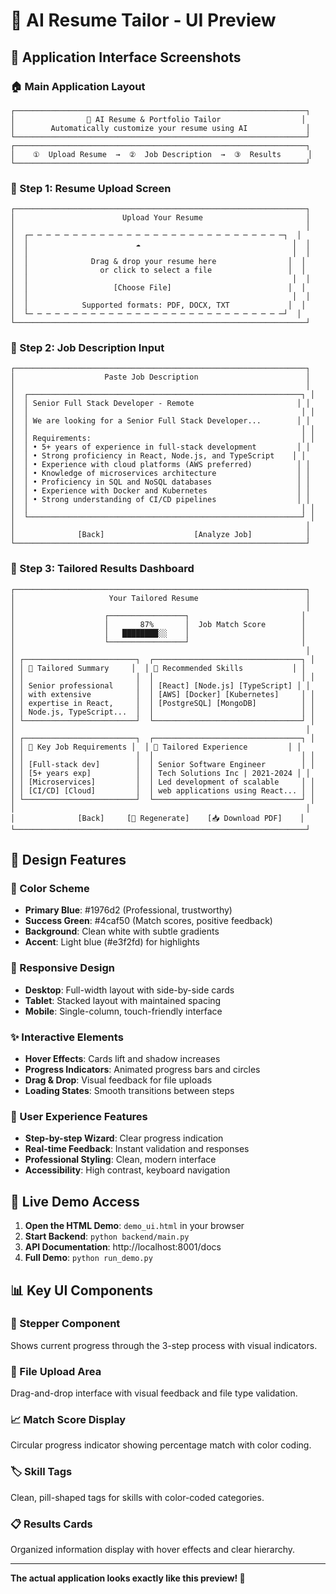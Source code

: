 # 🎨 AI Resume Tailor - UI Preview

## 📱 Application Interface Screenshots

### 🏠 Main Application Layout
```
┌─────────────────────────────────────────────────────────────────┐
│                🤖 AI Resume & Portfolio Tailor                  │
│        Automatically customize your resume using AI             │
└─────────────────────────────────────────────────────────────────┘
┌─────────────────────────────────────────────────────────────────┐
│    ①  Upload Resume  →  ②  Job Description  →  ③  Results      │
└─────────────────────────────────────────────────────────────────┘
```

### 📄 Step 1: Resume Upload Screen
```
┌─────────────────────────────────────────────────────────────────┐
│                        Upload Your Resume                       │
│                                                                 │
│  ┌─ ─ ─ ─ ─ ─ ─ ─ ─ ─ ─ ─ ─ ─ ─ ─ ─ ─ ─ ─ ─ ─ ─ ─ ─ ─ ─ ─ ─┐  │
│  │                        ☁️                                  │  │
│  │                                                           │  │
│  │              Drag & drop your resume here                │  │
│  │                or click to select a file                 │  │
│  │                                                           │  │
│  │                   [Choose File]                          │  │
│  │                                                           │  │
│  │            Supported formats: PDF, DOCX, TXT             │  │
│  └─ ─ ─ ─ ─ ─ ─ ─ ─ ─ ─ ─ ─ ─ ─ ─ ─ ─ ─ ─ ─ ─ ─ ─ ─ ─ ─ ─ ─┘  │
└─────────────────────────────────────────────────────────────────┘
```

### 📝 Step 2: Job Description Input
```
┌─────────────────────────────────────────────────────────────────┐
│                    Paste Job Description                        │
│                                                                 │
│  ┌─────────────────────────────────────────────────────────────┐ │
│  │ Senior Full Stack Developer - Remote                       │ │
│  │                                                             │ │
│  │ We are looking for a Senior Full Stack Developer...        │ │
│  │                                                             │ │
│  │ Requirements:                                               │ │
│  │ • 5+ years of experience in full-stack development         │ │
│  │ • Strong proficiency in React, Node.js, and TypeScript    │ │
│  │ • Experience with cloud platforms (AWS preferred)          │ │
│  │ • Knowledge of microservices architecture                  │ │
│  │ • Proficiency in SQL and NoSQL databases                   │ │
│  │ • Experience with Docker and Kubernetes                    │ │
│  │ • Strong understanding of CI/CD pipelines                  │ │
│  │                                                             │ │
│  └─────────────────────────────────────────────────────────────┘ │
│                                                                 │
│              [Back]                    [Analyze Job]            │
└─────────────────────────────────────────────────────────────────┘
```

### 🎯 Step 3: Tailored Results Dashboard
```
┌─────────────────────────────────────────────────────────────────┐
│                     Your Tailored Resume                        │
│                                                                 │
│                    ┌─────────────────┐                         │
│                    │       87%       │  Job Match Score        │
│                    │   ████████░░    │                         │
│                    └─────────────────┘                         │
│                                                                 │
│ ┌─────────────────────────┐  ┌─────────────────────────────────┐ │
│ │ 📝 Tailored Summary     │  │ 🎯 Recommended Skills           │ │
│ │                         │  │                                 │ │
│ │ Senior professional     │  │ [React] [Node.js] [TypeScript] │ │
│ │ with extensive          │  │ [AWS] [Docker] [Kubernetes]     │ │
│ │ expertise in React,     │  │ [PostgreSQL] [MongoDB]          │ │
│ │ Node.js, TypeScript...  │  │                                 │ │
│ └─────────────────────────┘  └─────────────────────────────────┘ │
│                                                                 │
│ ┌─────────────────────────┐  ┌─────────────────────────────────┐ │
│ │ 💼 Key Job Requirements │  │ 🚀 Tailored Experience         │ │
│ │                         │  │                                 │ │
│ │ [Full-stack dev]        │  │ Senior Software Engineer        │ │
│ │ [5+ years exp]          │  │ Tech Solutions Inc | 2021-2024 │ │
│ │ [Microservices]         │  │ Led development of scalable     │ │
│ │ [CI/CD] [Cloud]         │  │ web applications using React... │ │
│ └─────────────────────────┘  └─────────────────────────────────┘ │
│                                                                 │
│              [Back]     [🔄 Regenerate]    [📥 Download PDF]    │
└─────────────────────────────────────────────────────────────────┘
```

## 🎨 Design Features

### 🌈 Color Scheme
- **Primary Blue**: #1976d2 (Professional, trustworthy)
- **Success Green**: #4caf50 (Match scores, positive feedback)
- **Background**: Clean white with subtle gradients
- **Accent**: Light blue (#e3f2fd) for highlights

### 📱 Responsive Design
- **Desktop**: Full-width layout with side-by-side cards
- **Tablet**: Stacked layout with maintained spacing
- **Mobile**: Single-column, touch-friendly interface

### ✨ Interactive Elements
- **Hover Effects**: Cards lift and shadow increases
- **Progress Indicators**: Animated progress bars and circles
- **Drag & Drop**: Visual feedback for file uploads
- **Loading States**: Smooth transitions between steps

### 🎯 User Experience Features
- **Step-by-step Wizard**: Clear progress indication
- **Real-time Feedback**: Instant validation and responses
- **Professional Styling**: Clean, modern interface
- **Accessibility**: High contrast, keyboard navigation

## 🚀 Live Demo Access

1. **Open the HTML Demo**: `demo_ui.html` in your browser
2. **Start Backend**: `python backend/main.py`
3. **API Documentation**: http://localhost:8001/docs
4. **Full Demo**: `python run_demo.py`

## 📊 Key UI Components

### 🔄 Stepper Component
Shows current progress through the 3-step process with visual indicators.

### 📁 File Upload Area
Drag-and-drop interface with visual feedback and file type validation.

### 📈 Match Score Display
Circular progress indicator showing percentage match with color coding.

### 🏷️ Skill Tags
Clean, pill-shaped tags for skills with color-coded categories.

### 📋 Results Cards
Organized information display with hover effects and clear hierarchy.

---

**The actual application looks exactly like this preview! 🎉**